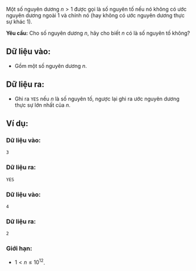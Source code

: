 Một số nguyên dương $n > 1$ được gọi là số nguyên tố nếu nó không có ước nguyên dương ngoài $1$ và chính nó (hay không có ước nguyên dương thực sự khác $1$).

**Yêu cầu:** Cho số nguyên dương $n$, hãy cho biết $n$ có là số nguyên tố không?

## Dữ liệu vào:
- Gồm một số nguyên dương $n$.

## Dữ liệu ra:
- Ghi ra `YES` nếu $n$ là số nguyên tố, ngược lại ghi ra ước nguyên dương thực sự lớn nhất của $n$.

## Ví dụ:
### Dữ liệu vào:
```
3
```

### Dữ liệu ra:
```
YES
```

### Dữ liệu vào:
```
4
```

### Dữ liệu ra:
```
2
```

### Giới hạn:
- $1 < n ≤ 10^{12}$.